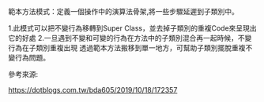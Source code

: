 範本方法模式：定義一個操作中的演算法骨架,將一些步驟延遲到子類別中。

1.此模式可以把不變行為移轉到Super Class，並去掉子類別的重複Code來呈現出它的好處
2.一旦遇到不變和可變的行為在方法中的子類別混合再一起時候，不變行為在子類別重複出現
   透過範本方法搬移到單一地方，可幫助子類別擺脫重複不變行為問題。

參考來源:

https://dotblogs.com.tw/bda605/2019/10/18/172357